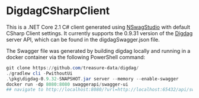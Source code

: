 # DigdagCSharpClient
This is a .NET Core 2.1 C# client generated using [NSwagStudio](https://github.com/RSuter/NSwag/wiki/NSwagStudio) with default CSharp Client settings.
It currently supports the 0.9.31 version of the [Digdag](https://github.com/treasure-data/digdag/) server API, which can be found in the digdagSwagger.json file.

The Swagger file was generated by building digdag locally and running in a docker container via the following PowerShell command:
```powershell
git clone https://github.com/treasure-data/digdag/
./gradlew cli -PwithoutUi
.\pkg\digdag-0.9.32-SNAPSHOT.jar server --memory --enable-swagger
docker run -dp 8080:8080 swaggerapi/swagger-ui
## navigate to http://localhost:8080/?url=http://localhost:65432/api/swagger.json in preferred browser
```